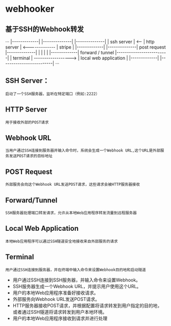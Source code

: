 # webhooker
## 基于SSH的Webhook转发
···
|-------------|     |--------------|                |--------------|
| ssh server  | <-- |  http server | <------------- |  stripe      |
|-------------|     |--------------|   post request |--------------|
    |
    |
    |
    |
|-------------|    forward / tunnel   |-------------------------|
|   terminal  |   ------------------> |  local web application  |
|-------------|                       |-------------------------|
···
## SSH Server：
`启动了一个SSH服务器，监听在特定端口（例如:2222）`
## HTTP Server
`用于接收外部的POST请求`
## Webhook URL
`当用户通过SSH连接到服务器并输入命令时，系统会生成一个Webhook URL,这个URL是外部服务发送POST请求的目标地址`
## POST Request
`外部服务会向这个Webhook URL发送POST请求，这些请求会被HTTP服务器接收`
## Forward/Tunnel
`SSH服务器处理端口转发请求，允许从本地Web应用程序转发流量到远程服务器`
## Local Web Application
`本地Web应用程序可以通过SSH隧道安全地接收来自外部服务的请求`
## Terminal
`用户通过SSH连接到服务器，并在终端中输入命令来设置Webhook目的地和启动隧道`

* 用户通过SSH连接到SSH服务器，并输入命令来设置Webhook。
* SSH服务器生成一个Webhook URL，并提示用户使用这个URL。
* 用户的本地Web应用程序准备好接收请求。
* 外部服务向Webhook URL发送POST请求。
* HTTP服务器接收POST请求，并根据配置将请求转发到用户指定的目的地，或者通过SSH隧道将请求转发到用户本地环境。
* 用户的本地Web应用程序接收到请求并进行处理
